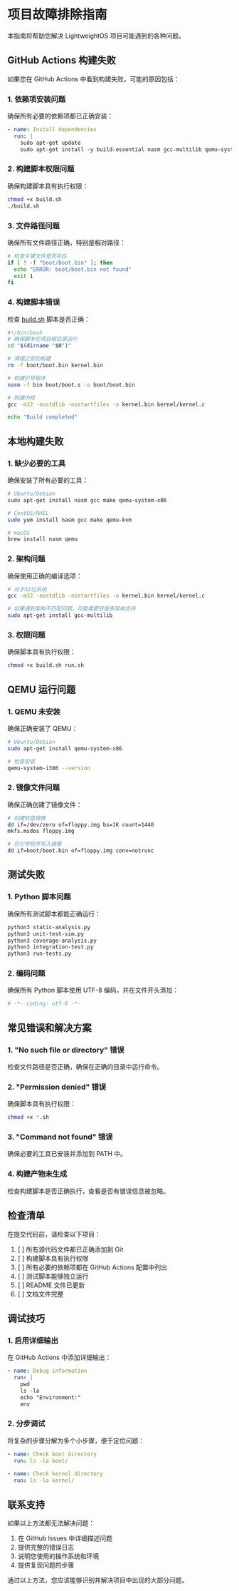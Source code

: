 # 项目故障排除指南

本指南将帮助您解决 LightweightOS 项目可能遇到的各种问题。

## GitHub Actions 构建失败

如果您在 GitHub Actions 中看到构建失败，可能的原因包括：

### 1. 依赖项安装问题

确保所有必要的依赖项都已正确安装：

```yaml
- name: Install dependencies
  run: |
    sudo apt-get update
    sudo apt-get install -y build-essential nasm gcc-multilib qemu-system-x86 dosfstools
```

### 2. 构建脚本权限问题

确保构建脚本具有执行权限：

```bash
chmod +x build.sh
./build.sh
```

### 3. 文件路径问题

确保所有文件路径正确，特别是相对路径：

```bash
# 检查关键文件是否存在
if [ ! -f "boot/boot.bin" ]; then
  echo "ERROR: boot/boot.bin not found"
  exit 1
fi
```

### 4. 构建脚本错误

检查 [build.sh](file:///f%3A/app2/Desktop/kg/lightweight-os/build.sh) 脚本是否正确：

```bash
#!/bin/bash
# 确保脚本在项目根目录运行
cd "$(dirname "$0")"

# 清理之前的构建
rm -f boot/boot.bin kernel.bin

# 构建引导程序
nasm -f bin boot/boot.s -o boot/boot.bin

# 构建内核
gcc -m32 -nostdlib -nostartfiles -o kernel.bin kernel/kernel.c

echo "Build completed"
```

## 本地构建失败

### 1. 缺少必要的工具

确保安装了所有必要的工具：

```bash
# Ubuntu/Debian
sudo apt-get install nasm gcc make qemu-system-x86

# CentOS/RHEL
sudo yum install nasm gcc make qemu-kvm

# macOS
brew install nasm qemu
```

### 2. 架构问题

确保使用正确的编译选项：

```bash
# 对于32位系统
gcc -m32 -nostdlib -nostartfiles -o kernel.bin kernel/kernel.c

# 如果遇到架构不匹配问题，可能需要安装多架构支持
sudo apt-get install gcc-multilib
```

### 3. 权限问题

确保脚本具有执行权限：

```bash
chmod +x build.sh run.sh
```

## QEMU 运行问题

### 1. QEMU 未安装

确保正确安装了 QEMU：

```bash
# Ubuntu/Debian
sudo apt-get install qemu-system-x86

# 检查安装
qemu-system-i386 --version
```

### 2. 镜像文件问题

确保正确创建了镜像文件：

```bash
# 创建软盘镜像
dd if=/dev/zero of=floppy.img bs=1K count=1440
mkfs.msdos floppy.img

# 将引导程序写入镜像
dd if=boot/boot.bin of=floppy.img conv=notrunc
```

## 测试失败

### 1. Python 脚本问题

确保所有测试脚本都能正确运行：

```bash
python3 static-analysis.py
python3 unit-test-sim.py
python3 coverage-analysis.py
python3 integration-test.py
python3 run-tests.py
```

### 2. 编码问题

确保所有 Python 脚本使用 UTF-8 编码，并在文件开头添加：

```python
# -*- coding: utf-8 -*-
```

## 常见错误和解决方案

### 1. "No such file or directory" 错误

检查文件路径是否正确，确保在正确的目录中运行命令。

### 2. "Permission denied" 错误

确保脚本具有执行权限：
```bash
chmod +x *.sh
```

### 3. "Command not found" 错误

确保必要的工具已安装并添加到 PATH 中。

### 4. 构建产物未生成

检查构建脚本是否正确执行，查看是否有错误信息被忽略。

## 检查清单

在提交代码前，请检查以下项目：

1. [ ] 所有源代码文件都已正确添加到 Git
2. [ ] 构建脚本具有执行权限
3. [ ] 所有必要的依赖项都在 GitHub Actions 配置中列出
4. [ ] 测试脚本能够独立运行
5. [ ] README 文件已更新
6. [ ] 文档文件完整

## 调试技巧

### 1. 启用详细输出

在 GitHub Actions 中添加详细输出：

```yaml
- name: Debug information
  run: |
    pwd
    ls -la
    echo "Environment:"
    env
```

### 2. 分步调试

将复杂的步骤分解为多个小步骤，便于定位问题：

```yaml
- name: Check boot directory
  run: ls -la boot/
  
- name: Check kernel directory
  run: ls -la kernel/
```

## 联系支持

如果以上方法都无法解决问题：

1. 在 GitHub Issues 中详细描述问题
2. 提供完整的错误日志
3. 说明您使用的操作系统和环境
4. 提供复现问题的步骤

通过以上方法，您应该能够识别并解决项目中出现的大部分问题。